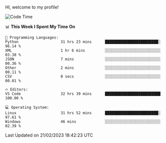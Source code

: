 HI, welcome to my profile!
<!--START_SECTION:waka-->
![Code Time](http://img.shields.io/badge/Code%20Time-558%20hrs%2029%20mins-blue)

📊 **This Week I Spent My Time On** 

```text
💬 Programming Languages: 
Python                   31 hrs 23 mins      ████████████████████████░   96.14 % 
XML                      1 hr 6 mins         ░░░░░░░░░░░░░░░░░░░░░░░░░   03.38 % 
JSON                     7 mins              ░░░░░░░░░░░░░░░░░░░░░░░░░   00.36 % 
Other                    2 mins              ░░░░░░░░░░░░░░░░░░░░░░░░░   00.11 % 
CSV                      0 secs              ░░░░░░░░░░░░░░░░░░░░░░░░░   00.01 % 

🔥 Editors: 
VS Code                  32 hrs 39 mins      █████████████████████████   100.00 % 

💻 Operating System: 
Linux                    31 hrs 52 mins      ████████████████████████░   97.61 % 
Windows                  46 mins             ░░░░░░░░░░░░░░░░░░░░░░░░░   02.39 % 

```


 Last Updated on 21/02/2023 18:42:23 UTC
<!--END_SECTION:waka-->
